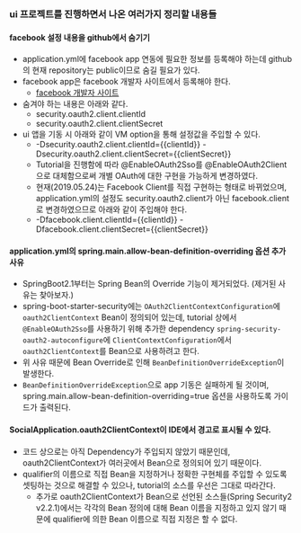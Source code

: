 ### ui 프로젝트를 진행하면서 나온 여러가지 정리할 내용들

#### facebook 설정 내용을 github에서 숨기기
- application.yml에 facebook app 연동에 필요한 정보를 등록해야 하는데 github의 현재 repository는 public이므로 숨길 필요가 있다.
- facebook app은 facebook 개발자 사이트에서 등록해야 한다.
    - [facebook 개발자 사이트](https://developers.facebook.com)
- 숨겨야 하는 내용은 아래와 같다.
    - security.oauth2.client.clientId
    - security.oauth2.client.clientSecret
- ui 앱을 기동 시 아래와 같이 VM option을 통해 설정값을 주입할 수 있다.
    - -Dsecurity.oauth2.client.clientId={{clientId}} -Dsecurity.oauth2.client.clientSecret={{clientSecret}}
    - Tutorial을 진행함에 따라 @EnableOAuth2Sso를 @EnableOAuth2Client으로 대체함으로써 개별 OAuth에 대한 구현을 가능하게 변경하였다.
    - 현재(2019.05.24)는 Facebook Client를 직접 구현하는 형태로 바뀌었으며, application.yml의 설정도 security.oauth2.client가 아닌 facebook.client로 변경하였으므로 아래와 같이 주입해야 한다.
    - -Dfacebook.client.clientId={{clientId}} -Dfacebook.client.clientSecret={{clientSecret}} 
    
#### application.yml의 spring.main.allow-bean-definition-overriding 옵션 추가 사유
- SpringBoot2.1부터는 Spring Bean의 Override 기능이 제거되었다. (제거된 사유는 찾아보자.)
- spring-boot-starter-security에는 `OAuth2ClientContextConfiguration`에 `oauth2ClientContext` Bean이 정의되어 있는데, tutorial 상에서 `@EnableOAuth2Sso`를 사용하기 위해 추가한 dependency `spring-security-oauth2-autoconfigure`에 `ClientContextConfiguration`에서 `oauth2ClientContext`를 Bean으로 사용하려고 한다.
- 위 사유 때문에 Bean Override로 인해 `BeanDefinitionOverrideException`이 발생한다.
- `BeanDefinitionOverrideException`으로 app 기동은 실패하게 될 것이며, spring.main.allow-bean-definition-overriding=true 옵션을 사용하도록 가이드가 출력된다.

#### SocialApplication.oauth2ClientContext이 IDE에서 경고로 표시될 수 있다.
- 코드 상으로는 아직 Dependency가 주입되지 않았기 때문인데, oauth2ClientContext가 여러곳에서 Bean으로 정의되어 있기 때문이다.
- qualifier의 이름으로 직접 Bean을 지정하거나 정확한 구현체를 주입할 수 있도록 셋팅하는 것으로 해결할 수 있으나, tutorial의 소스를 우선은 그대로 따라간다.
	- 추가로 oauth2ClientContext가 Bean으로 선언된 소스들(Spring Security2 v2.2.1)에서는 각각의 Bean 정의에 대해 Bean 이름을 지정하고 있지 않기 때문에 qualifier에 의한 Bean 이름으로 직접 지정은 할 수 없다.